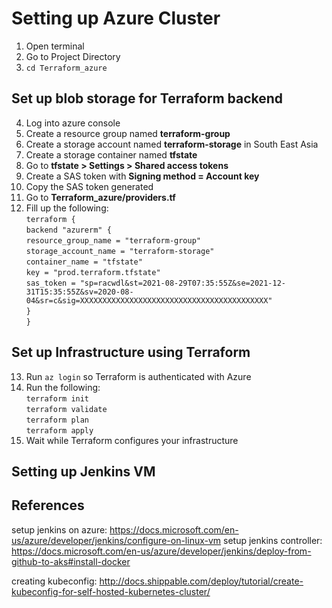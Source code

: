 # Setting up Azure Cluster
1. Open terminal
2. Go to Project Directory
3. `cd Terraform_azure`
## Set up blob storage for Terraform backend
4. Log into azure console
5. Create a resource group named **terraform-group**
6. Create a storage account named **terraform-storage** in South East Asia
7. Create a storage container named **tfstate**
8. Go to **tfstate > Settings > Shared access tokens**
9. Create a SAS token with **Signing method = Account key**
10. Copy the SAS token generated
11. Go to **Terraform_azure/providers.tf** 
12. Fill up the following:<br />
`terraform { `<br />
`backend "azurerm" { `<br />
`resource_group_name = "terraform-group"`<br />
`storage_account_name = "terraform-storage"`<br />
`container_name = "tfstate"`<br />
`key = "prod.terraform.tfstate"`<br />
`sas_token = "sp=racwdl&st=2021-08-29T07:35:55Z&se=2021-12-31T15:35:55Z&sv=2020-08-04&sr=c&sig=XXXXXXXXXXXXXXXXXXXXXXXXXXXXXXXXXXXXXXXXXX"`<br />
`}`<br />
`}`

## Set up Infrastructure using Terraform
13. Run `az login` so Terraform is authenticated with Azure
14. Run the following: <br/>
`terraform init` <br/>
`terraform validate` <br/>
`terraform plan` <br/>
`terraform apply` <br/>
15. Wait while Terraform configures your infrastructure
 

## Setting up Jenkins VM




## References

setup jenkins on azure:
https://docs.microsoft.com/en-us/azure/developer/jenkins/configure-on-linux-vm
setup jenkins controller:
https://docs.microsoft.com/en-us/azure/developer/jenkins/deploy-from-github-to-aks#install-docker

creating kubeconfig:
http://docs.shippable.com/deploy/tutorial/create-kubeconfig-for-self-hosted-kubernetes-cluster/

